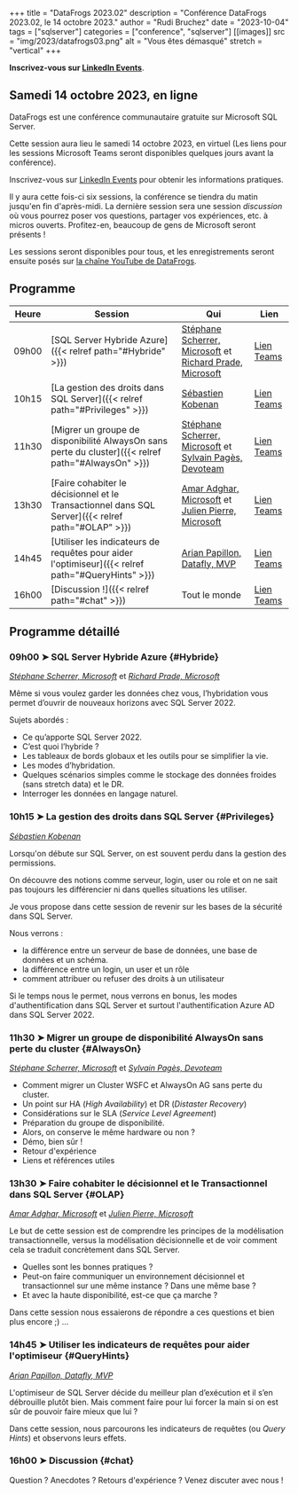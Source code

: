 +++
title = "DataFrogs 2023.02"
description = "Conférence DataFrogs 2023.02, le 14 octobre 2023."
author = "Rudi Bruchez"
date = "2023-10-04"
tags = ["sqlserver"]
categories = ["conference", "sqlserver"]
[[images]]
  src = "img/2023/datafrogs03.png"
  alt = "Vous êtes démasqué"
  stretch = "vertical"
+++

**Inscrivez-vous sur [LinkedIn Events](https://www.linkedin.com/events/datafrogs2023-027094267767230513152/)**.

<!--more-->

## Samedi 14 octobre 2023, en ligne

DataFrogs est une conférence communautaire gratuite sur Microsoft SQL Server.

Cette session aura lieu le samedi 14 octobre 2023, en virtuel (Les liens pour les sessions Microsoft Teams seront disponibles quelques jours avant la conférence).

Inscrivez-vous sur [LinkedIn Events](https://www.linkedin.com/events/datafrogs2023-027094267767230513152/) pour obtenir les informations pratiques.

Il y aura cette fois-ci six sessions, la conférence se tiendra du matin jusqu'en fin d'après-midi. La dernière session sera une session _discussion_ où vous pourrez poser vos questions, partager vos expériences, etc. à micros ouverts. Profitez-en, beaucoup de gens de Microsoft seront présents !

Les sessions seront disponibles pour tous, et les enregistrements seront ensuite posés sur [la chaîne YouTube de DataFrogs](https://www.youtube.com/@datafrogs).

## Programme

| Heure | Session | Qui | Lien |
| -------- | ------ | ------ | ------ |
| 09h00 | [SQL Server Hybride Azure]({{< relref path="#Hybride" >}}) | [Stéphane Scherrer, Microsoft](https://www.linkedin.com/in/stephanescherrer/) et [Richard Prade, Microsoft](https://www.linkedin.com/in/richard-prade-81155b8/) | [Lien Teams](https://teams.microsoft.com/l/meetup-join/19%3ameeting_MThjZmNmNGItZTIzMy00MDg3LThlNTAtN2RhYTVmMThmYjAw%40thread.v2/0?context=%7b%22Tid%22%3a%225cfe5ed9-932d-40ec-b146-19381d59e099%22%2c%22Oid%22%3a%220793833d-4db6-4d53-ba71-46eacc73020a%22%7d) |
| 10h15 | [La gestion des droits dans SQL Server]({{< relref path="#Privileges" >}}) | [Sébastien Kobenan](https://www.linkedin.com/in/sebastien-kobenan/) | [Lien Teams](https://teams.microsoft.com/l/meetup-join/19%3ameeting_MGQ5NjFiMzgtNzU2My00ZmQ0LWFkNTYtZmFiMzBmYzYyYWI3%40thread.v2/0?context=%7b%22Tid%22%3a%225cfe5ed9-932d-40ec-b146-19381d59e099%22%2c%22Oid%22%3a%220793833d-4db6-4d53-ba71-46eacc73020a%22%7d) |
| 11h30 | [Migrer un groupe de disponibilité AlwaysOn sans perte du cluster]({{< relref path="#AlwaysOn" >}}) | [Stéphane Scherrer, Microsoft](https://www.linkedin.com/in/stephanescherrer/) et [Sylvain Pagès, Devoteam](https://www.linkedin.com/in/sylvain-pag%C3%A8s-2b5170107/) | [Lien Teams](https://teams.microsoft.com/l/meetup-join/19%3ameeting_MjAxZTdhNjktNDljNC00MmVhLWIyYWQtZjljMjhmM2VhZmUw%40thread.v2/0?context=%7b%22Tid%22%3a%225cfe5ed9-932d-40ec-b146-19381d59e099%22%2c%22Oid%22%3a%220793833d-4db6-4d53-ba71-46eacc73020a%22%7d) |
| 13h30 | [Faire cohabiter le décisionnel et le Transactionnel dans SQL Server]({{< relref path="#OLAP" >}}) | [Amar Adghar, Microsoft](https://www.linkedin.com/in/amar-adghar-22b300155/) et [Julien Pierre, Microsoft](https://www.linkedin.com/in/julien-pierre-15782127/) | [Lien Teams](https://teams.microsoft.com/l/meetup-join/19%3ameeting_ZmZmZjA5ODMtZTgwYS00MzdlLWJhODgtMDRiZTA1NjI2NTY5%40thread.v2/0?context=%7b%22Tid%22%3a%225cfe5ed9-932d-40ec-b146-19381d59e099%22%2c%22Oid%22%3a%220793833d-4db6-4d53-ba71-46eacc73020a%22%7d) |
| 14h45 | [Utiliser les indicateurs de requêtes pour aider l'optimiseur]({{< relref path="#QueryHints" >}}) | [Arian Papillon, Datafly, MVP](https://www.linkedin.com/in/arianpapillon/) | [Lien Teams](https://teams.microsoft.com/l/meetup-join/19%3ameeting_NDA2YzY3Y2UtNDU1NC00ZDQxLWE5NGYtMmYzNjliMTRmZGYz%40thread.v2/0?context=%7b%22Tid%22%3a%225cfe5ed9-932d-40ec-b146-19381d59e099%22%2c%22Oid%22%3a%220793833d-4db6-4d53-ba71-46eacc73020a%22%7d) |
| 16h00 | [Discussion !]({{< relref path="#chat" >}}) | Tout le monde | [Lien Teams](https://teams.microsoft.com/l/meetup-join/19%3ameeting_ODJmYjZmYjktYjMxNS00NGMwLTlkOGMtZjBmMzNlOTJmMDYw%40thread.v2/0?context=%7b%22Tid%22%3a%225cfe5ed9-932d-40ec-b146-19381d59e099%22%2c%22Oid%22%3a%220793833d-4db6-4d53-ba71-46eacc73020a%22%7d) |


## Programme détaillé

### 09h00 &#10148; SQL Server Hybride Azure {#Hybride}

[_Stéphane Scherrer, Microsoft_](https://www.linkedin.com/in/stephanescherrer/) et [_Richard Prade, Microsoft_](https://www.linkedin.com/in/richard-prade-81155b8/)

Même si vous voulez garder les données chez vous, l’hybridation vous permet d’ouvrir de nouveaux horizons avec SQL Server 2022.

Sujets abordés :

- Ce qu’apporte SQL Server 2022.
- C’est quoi l’hybride ?
- Les tableaux de bords globaux et les outils pour se simplifier la vie.
- Les modes d’hybridation.
- Quelques scénarios simples comme le stockage des données froides (sans stretch data) et le DR.
- Interroger les données en langage naturel.

### 10h15 &#10148; La gestion des droits dans SQL Server {#Privileges}

[_Sébastien Kobenan_](https://www.linkedin.com/in/sebastien-kobenan/)

Lorsqu'on débute sur SQL Server, on est souvent perdu dans la gestion des permissions.

On découvre des notions comme serveur, login, user ou role et on ne sait pas toujours les différencier ni dans quelles situations les utiliser.

Je vous propose dans cette session de revenir sur les bases de la sécurité dans SQL Server.

Nous verrons :

- la différence entre un serveur de base de données, une base de données et un schéma.
- la différence entre un login, un user et un rôle
- comment attribuer ou refuser des droits à un utilisateur

Si le temps nous le permet, nous verrons en bonus, les modes d'authentification dans SQL Server et surtout l'authentification Azure AD dans SQL Server 2022.

### 11h30 &#10148; Migrer un groupe de disponibilité AlwaysOn sans perte du cluster {#AlwaysOn}

[_Stéphane Scherrer, Microsoft_](https://www.linkedin.com/in/stephanescherrer/) et [_Sylvain Pagès, Devoteam_](https://www.linkedin.com/in/sylvain-pag%C3%A8s-2b5170107/)

- Comment migrer un Cluster WSFC et AlwaysOn AG sans perte du cluster.
- Un point sur HA (_High Availability_) et DR (_Distaster Recovery_)
- Considérations sur le SLA (_Service Level Agreement_)
- Préparation du groupe de disponibilité.
- Alors, on conserve le même hardware ou non ?
- Démo, bien sûr !
- Retour d'expérience
- Liens et références utiles

### 13h30 &#10148; Faire cohabiter le décisionnel et le Transactionnel dans SQL Server {#OLAP}

[_Amar Adghar, Microsoft_](https://www.linkedin.com/in/amar-adghar-22b300155/) et [_Julien Pierre, Microsoft_](https://www.linkedin.com/in/julien-pierre-15782127/) 

Le but de cette session est de comprendre les principes de la modélisation transactionnelle, versus la modélisation décisionnelle et de voir comment cela se traduit concrètement dans SQL Server.

- Quelles sont les bonnes pratiques ?
- Peut-on faire communiquer un environnement décisionnel et transactionnel sur une même instance ? Dans une même base ?
- Et avec la haute disponibilité, est-ce que ça marche ?

Dans cette session nous essaierons de répondre a ces questions et bien plus encore ;) ...

### 14h45 &#10148; Utiliser les indicateurs de requêtes pour aider l'optimiseur {#QueryHints}

[_Arian Papillon, Datafly, MVP_](https://www.linkedin.com/in/arianpapillon/)

L'optimiseur de SQL Server décide du meilleur plan d’exécution et il s’en débrouille plutôt bien. Mais comment faire pour lui forcer la main si on est sûr de pouvoir faire mieux que lui ?

Dans cette session, nous parcourons les indicateurs de requêtes (ou _Query Hints_) et observons leurs effets.

### 16h00 &#10148; Discussion {#chat}

Question ? Anecdotes ? Retours d'expérience ? Venez discuter avec nous !